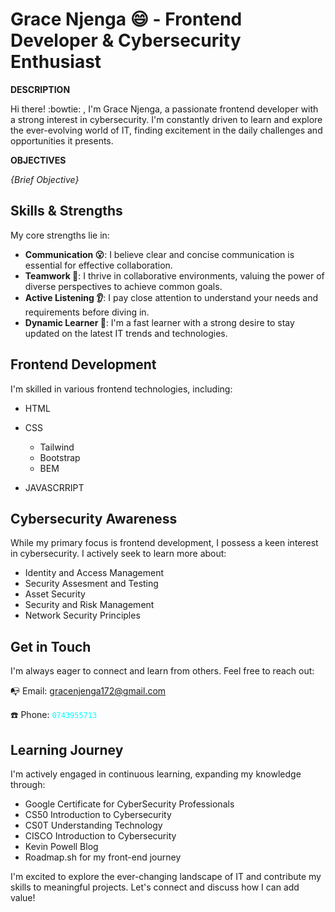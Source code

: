 **Grace Njenga :smile: - Frontend Developer & Cybersecurity Enthusiast**
======

**DESCRIPTION**

Hi there! :bowtie: , I'm Grace Njenga, a passionate frontend developer with a strong interest in cybersecurity. I'm constantly driven to learn and explore the ever-evolving world of IT, finding excitement in the daily challenges and opportunities it presents.

**OBJECTIVES**

*{Brief Objective}*

**Skills & Strengths**
----

My core strengths lie in:

- **Communication 😮**: I believe clear and concise communication is essential for effective collaboration.
- **Teamwork 🤝**: I thrive in collaborative environments, valuing the power of diverse perspectives to achieve common goals.
- **Active Listening 👂**: I pay close attention to understand your needs and requirements before diving in.
- **Dynamic Learner 📖**: I'm a fast learner with a strong desire to stay updated on the latest IT trends and technologies.

**Frontend Development**
---

I'm skilled in various frontend technologies, including:

- HTML
- CSS
  
  - Tailwind
  - Bootstrap
  - BEM
  
- JAVASCRRIPT

**Cybersecurity Awareness**
-----

While my primary focus is frontend development, I possess a keen interest in cybersecurity. I actively seek to learn more about:

- Identity and Access Management
- Security Assesment and Testing
- Asset Security
- Security and Risk Management
- Network Security Principles

**Get in Touch**
-----

I'm always eager to connect and learn from others. Feel free to reach out:

📭 Email: gracenjenga172@gmail.com

☎️ Phone: <code style = "color : aqua">0743955713</code>

**Learning Journey**
-----

I'm actively engaged in continuous learning, expanding my knowledge through:

- Google Certificate for CyberSecurity Professionals
- CS50 Introduction to Cybersecurity
- CS0T Understanding Technology
- CISCO Introduction to Cybersecurity
- Kevin Powell Blog
- Roadmap.sh for my front-end journey

I'm excited to explore the ever-changing landscape of IT and contribute my skills to meaningful projects. Let's connect and discuss how I can add value!

<!---
Grace-Njenga/Grace-Njenga is a ✨ special ✨ repository because its `README.md` (this file) appears on your GitHub profile.
You can click the Preview link to take a look at your changes.
--->

